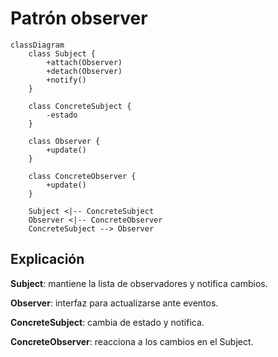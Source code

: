 # Patrón observer

```mermaid
classDiagram
    class Subject {
        +attach(Observer)
        +detach(Observer)
        +notify()
    }

    class ConcreteSubject {
        -estado
    }

    class Observer {
        +update()
    }

    class ConcreteObserver {
        +update()
    }

    Subject <|-- ConcreteSubject
    Observer <|-- ConcreteObserver
    ConcreteSubject --> Observer
```

## Explicación
**Subject**: mantiene la lista de observadores y notifica cambios.

**Observer**: interfaz para actualizarse ante eventos.

**ConcreteSubject**: cambia de estado y notifica.

**ConcreteObserver**: reacciona a los cambios en el Subject.
